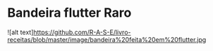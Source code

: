 # Bandeira flutter Raro 


![alt text]https://github.com/R-A-S-E/livro-receitas/blob/master/image/bandeira%20feita%20em%20flutter.jpg

